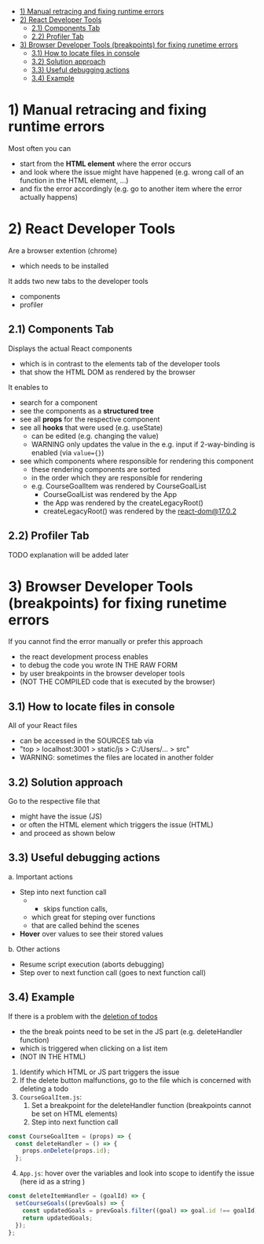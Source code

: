 - [1) Manual retracing and fixing runtime errors](#1-manual-retracing-and-fixing-runtime-errors)
- [2) React Developer Tools](#2-react-developer-tools)
  - [2.1) Components Tab](#21-components-tab)
  - [2.2) Profiler Tab](#22-profiler-tab)
- [3) Browser Developer Tools (breakpoints) for fixing runetime errors](#3-browser-developer-tools-breakpoints-for-fixing-runetime-errors)
  - [3.1) How to locate files in console](#31-how-to-locate-files-in-console)
  - [3.2) Solution approach](#32-solution-approach)
  - [3.3) Useful debugging actions](#33-useful-debugging-actions)
  - [3.4) Example](#34-example)

# 1) Manual retracing and fixing runtime errors

Most often you can

- start from the **HTML element** where the error occurs
- and look where the issue might have happened (e.g. wrong call of an function in the HTML element, ...)
- and fix the error accordingly (e.g. go to another item where the error actually happens)

# 2) React Developer Tools

Are a browser extention (chrome)

- which needs to be installed

It adds two new tabs to the developer tools

- components
- profiler

## 2.1) Components Tab

Displays the actual React components

- which is in contrast to the elements tab of the developer tools
- that show the HTML DOM as rendered by the browser

It enables to
- search for a component
- see the components as a **structured tree**
- see all **props** for the respective component
- see all **hooks** that were used (e.g. useState)
  - can be edited (e.g. changing the value)
  - WARNING only updates the value in the e.g. input if 2-way-binding is enabled (via `value={}`)
- see which components where responsible for rendering this component
  - these rendering components are sorted
  - in the order which they are responsible for rendering
  - e.g. CourseGoalItem was rendered by CourseGoalList
    - CourseGoalList was rendered by the App
    - the App was rendered by the createLegacyRoot()
    - createLegacyRoot() was rendered by the react-dom@17.0.2

## 2.2) Profiler Tab

TODO explanation will be added later

# 3) Browser Developer Tools (breakpoints) for fixing runetime errors

If you cannot find the error manually or prefer this approach

- the react development process enables
- to debug the code you wrote IN THE RAW FORM
- by user breakpoints in the browser developer tools
- (NOT THE COMPILED code that is executed by the browser)

## 3.1) How to locate files in console

All of your React files

- can be accessed in the SOURCES tab via
- "top > localhost:3001 > static/js > C:/Users/... > src"
- WARNING: sometimes the files are located in another folder

## 3.2) Solution approach

Go to the respective file that

- might have the issue (JS)
- or often the HTML element which triggers the issue (HTML)
- and proceed as shown below

## 3.3) Useful debugging actions

a. Important actions

- Step into next function call
  - - skips function calls,
  - which great for steping over functions
  - that are called behind the scenes
- **Hover** over values to see their stored values

b. Other actions

- Resume script execution (aborts debugging)
- Step over to next function call (goes to next function call)

## 3.4) Example

If there is a problem with the [deletion of todos](../app_tasks-manager/src/components/CourseGoals/CourseGoalItem/CourseGoalItem.ts)

- the the break points need to be set in the JS part (e.g. deleteHandler function)
- which is triggered when clicking on a list item
- (NOT IN THE HTML)

1. Identify which HTML or JS part triggers the issue
2. If the delete button malfunctions, go to the file which is concerned with deleting a todo
3. `CourseGoalItem.js`:
   1. Set a breakpoint for the deleteHandler function (breakpoints cannot be set on HTML elements)
   2. Step into next function call

```javascript
const CourseGoalItem = (props) => {
  const deleteHandler = () => {
    props.onDelete(props.id);
  };
```

4. `App.js`: hover over the variables and look into scope to identify the issue (here id as a string )

```javascript
const deleteItemHandler = (goalId) => {
  setCourseGoals((prevGoals) => {
    const updatedGoals = prevGoals.filter((goal) => goal.id !== goalId);
    return updatedGoals;
  });
};
```
